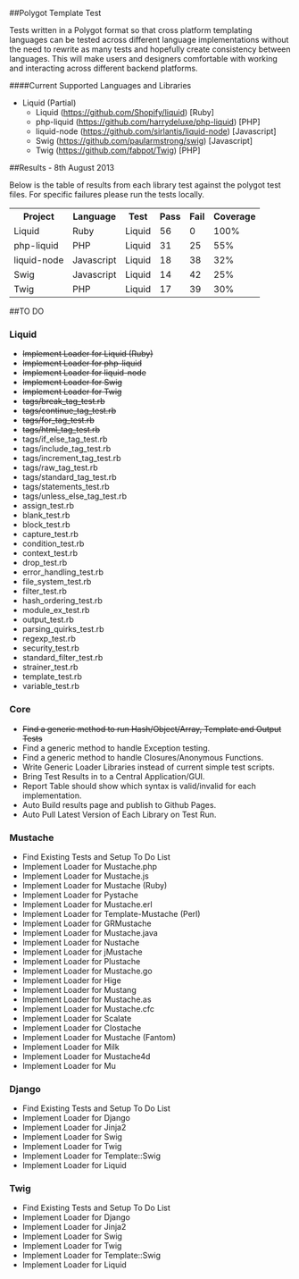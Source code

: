 ##Polygot Template Test

Tests written in a Polygot format so that cross platform templating languages can be tested across different language implementations without the need to rewrite as many tests and hopefully create consistency between languages. This will make users and designers comfortable with working and interacting across different backend platforms.

####Current Supported Languages and Libraries
- Liquid (Partial)
   - Liquid (https://github.com/Shopify/liquid) [Ruby]
   - php-liquid (https://github.com/harrydeluxe/php-liquid) [PHP]
   - liquid-node (https://github.com/sirlantis/liquid-node) [Javascript]
   - Swig (https://github.com/paularmstrong/swig) [Javascript]
   - Twig (https://github.com/fabpot/Twig) [PHP]
   
            


##Results - 8th August 2013

Below is the table of results from each library test against the polygot test files. For specific failures please run the tests locally.


<table>
  <tr>
    <th>Project</th>
    <th>Language</th>
    <th>Test</th>
    <th>Pass</th>
    <th>Fail</th>
    <th>Coverage</th>
  </tr>
  <tr>
    <td>Liquid</td>
    <td>Ruby</td>
    <td>Liquid</td>
    <td>56</td>
    <td>0</td>
    <td>100%</td>
  </tr>
  <tr>
    <td>php-liquid</td>
    <td>PHP</td>
    <td>Liquid</td>
    <td>31</td>
    <td>25</td>
    <td>55%</td>
  </tr>
  <tr>
    <td>liquid-node</td>
    <td>Javascript</td>
    <td>Liquid</td>
    <td>18</td>
    <td>38</td>
    <td>32%</td>
  </tr>
  <tr>
    <td>Swig</td>
    <td>Javascript</td>
    <td>Liquid</td>
    <td>14</td>
    <td>42</td>
    <td>25%</td>
  </tr>
  <tr>
    <td>Twig</td>
    <td>PHP</td>
    <td>Liquid</td>
    <td>17</td>
    <td>39</td>
    <td>30%</td>
  </tr>
</table>

##TO DO

### Liquid

- ~~Implement Loader for Liquid (Ruby)~~
- ~~Implement Loader for php-liquid~~
- ~~Implement Loader for liquid-node~~
- ~~Implement Loader for Swig~~
- ~~Implement Loader for Twig~~
- ~~tags/break_tag_test.rb~~
- ~~tags/continue_tag_test.rb~~
- ~~tags/for_tag_test.rb~~
- ~~tags/html_tag_test.rb~~
- tags/if_else_tag_test.rb
- tags/include_tag_test.rb
- tags/increment_tag_test.rb
- tags/raw_tag_test.rb
- tags/standard_tag_test.rb
- tags/statements_test.rb
- tags/unless_else_tag_test.rb
- assign_test.rb
- blank_test.rb
- block_test.rb
- capture_test.rb
- condition_test.rb
- context_test.rb
- drop_test.rb
- error_handling_test.rb
- file_system_test.rb
- filter_test.rb
- hash_ordering_test.rb
- module_ex_test.rb
- output_test.rb
- parsing_quirks_test.rb
- regexp_test.rb
- security_test.rb
- standard_filter_test.rb
- strainer_test.rb
- template_test.rb
- variable_test.rb 

### Core

- ~~Find a generic method to run Hash/Object/Array, Template and Output Tests~~
- Find a generic method to handle Exception testing.
- Find a generic method to handle Closures/Anonymous Functions.
- Write Generic Loader Libraries instead of current simple test scripts.
- Bring Test Results in to a Central Application/GUI.
- Report Table should show which syntax is valid/invalid for each implementation.
- Auto Build results page and publish to Github Pages.
- Auto Pull Latest Version of Each Library on Test Run.


### Mustache

- Find Existing Tests and Setup To Do List
- Implement Loader for Mustache.php
- Implement Loader for Mustache.js
- Implement Loader for Mustache (Ruby)
- Implement Loader for Pystache
- Implement Loader for Mustache.erl
- Implement Loader for Template-Mustache (Perl)
- Implement Loader for GRMustache
- Implement Loader for Mustache.java
- Implement Loader for Nustache
- Implement Loader for jMustache
- Implement Loader for Plustache
- Implement Loader for Mustache.go
- Implement Loader for Hige
- Implement Loader for Mustang
- Implement Loader for Mustache.as
- Implement Loader for Mustache.cfc
- Implement Loader for Scalate
- Implement Loader for Clostache
- Implement Loader for Mustache (Fantom)
- Implement Loader for Milk
- Implement Loader for Mustache4d
- Implement Loader for Mu

### Django

- Find Existing Tests and Setup To Do List
- Implement Loader for Django
- Implement Loader for Jinja2
- Implement Loader for Swig
- Implement Loader for Twig
- Implement Loader for Template::Swig
- Implement Loader for Liquid

### Twig

- Find Existing Tests and Setup To Do List
- Implement Loader for Django
- Implement Loader for Jinja2
- Implement Loader for Swig
- Implement Loader for Twig
- Implement Loader for Template::Swig
- Implement Loader for Liquid

